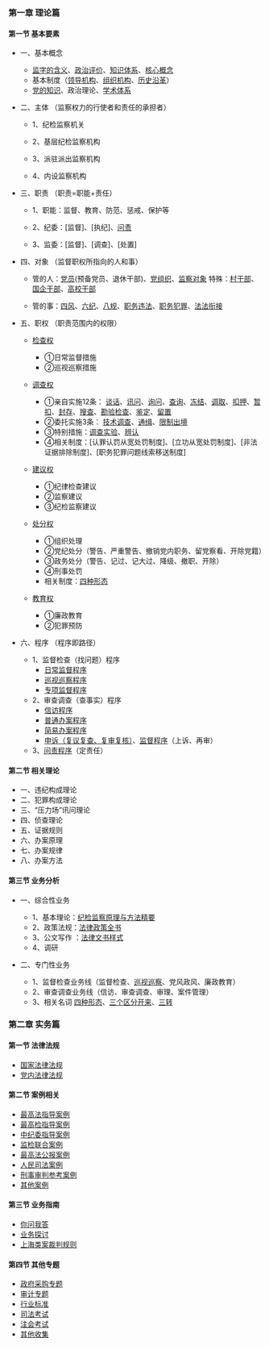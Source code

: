 ### 第一章  理论篇

#### 第一节 基本要素
- 一、基本概念
    - [监字的含义](home/jian.md)、[政治评价](home/zheng-zhi-ping-jia.md)、[知识体系](home/zhi-shi-ti-xi.md)、[核心概念](home/he-xin-gai-nian.md)
    - 基本制度（[领导机构](home/ji-ben-zhi-du.md)、[组织机构](home/ji-ben-zhi-du.md)、[历史沿革](home/li-shi-yan-ge.md)）
    - [党的知识](home/dang.md)、政治理论、[学术体系](home/xue-shu.md)
    
- 二、主体 （监察权力的行使者和责任的承担者）
     - 1、纪检监察机关 

     - 2、基层纪检监察机构

     - 3、派驻派出监察机构

     - 4、内设监察机构

- 三、职责 （职责=职能+责任）
     - 1、职能：监督、教育、防范、惩戒、保护等

     - 2、纪委：[监督]、[执纪]、[问责](home/wen-ze.md)

     - 3、监委：[监督]、[调查]、[处置]

- 四、对象 （监督职权所指向的人和事）

     - 管的人：[党员](home/dang-yuan.md)(预备党员、退休干部)、[党组织](home/dang-zu-zhi.md)、[监察对象](home/jian-cha-dui-xiang.md) 特殊：[村干部](home/cun-gan-bu.md)、[国企干部](home/guo-qi-gan-bu.md)、[高校干部](home/gao-xiao-gan-bu.md)

     - 管的事：[四风](doc/4feng/index.md)、[六纪](doc/6ji/index.md)、[八规](doc/8gui/index.md)、[职务违法](doc/zhiwuweifa/index.md)、[职务犯罪](doc/zhiwufanzui/index.md)、[法法衔接](doc/fafaxianjie/index.md)

- 五、职权 （职责范围内的权限）

     - [检查权](home/jian-cha-quan.md)
          - ①日常监督措施 
          - ②巡视巡察措施

     - [调查权](home/diao-cha-quan.md)
          - ①亲自实施12条： [谈话](home/tan-hua.md)、[讯问](home/xun-wen.md)、[询问](home/xun-wen-2.md)、[查询](home/cha-xun.md)、[冻结](home/dong-jie.md)、[调取](home/diao-qu.md)、[扣押](home/diao-qu.md)、[暂扣](home/zhan-kou.md)、[封存](home/feng-cun.md)、[搜查](home/sou-cha.md)、[勘验检查](home/kan-yan.md)、[鉴定](home/jian-ding.md)、[留置](home/liu-zhi.md) 
          - ②委托实施3条： [技术调查](home/ji-shu-diao-cha.md)、[通缉](home/tong-ji.md)、[限制出境](home/xian-zhi-chu-jing.md) 
          - ③特别措施：[调查实验](home/diao-cha-shi-yan.md)、[辨认](home/bian-ren.md)
          - ④相关制度：[认罪认罚从宽处罚制度]、[立功从宽处罚制度]、[非法证据排除制度]、[职务犯罪问题线索移送制度]

     - [建议权](home/jian-yi-quan.md)
          - ①纪律检查建议
          - ②监察建议
          - ③纪检监察建议

     - [处分权](home/chu-fen-quan.md)
          - ①组织处理
          - ②党纪处分（警告、严重警告、撤销党内职务、留党察看、开除党籍） 
          - ③政务处分（警告、记过、记大过、降级、撤职、开除）
          - ④刑事处罚
          - 相关制度：[四种形态](home/si-zhong-xing-tai.md)
          
     - [教育权](home/jiao-yu-quan.md)
          - ①廉政教育
          - ②犯罪预防

- 六、程序 （程序即路径）

     - 1、监督检查（找问题）程序 
          - [日常监督程序](home/ri-chang-jian-du-cheng-xu.md)
          - [巡视巡察程序](home/xun-shi-xun-cha-cheng-xu.md)
          - [专项监督程序](home/zhuan-xiang-jian-du.md)
     - 2、审查调查（查事实）程序 
         - [信访程序](home/xin-fang-cheng-xu.md)	
         - [普通办案程序](home/pu-tong-cheng-xu.md)
         - [简易办案程序](home/jian-yi-cheng-xu.md)
         - [申诉（复议复查、复审复核）](home/fu-cha-fu-he-cheng-xu.md)、[监督程序](home/jian-du-cheng-xu.md)（上诉、再审）
     - 3、[问责程序](home/wen-ze-cheng-xu.md)（定责任）


#### 第二节 相关理论

- 一、违纪构成理论
- 二、犯罪构成理论
- 三、“压力场”讯问理论
- 四、侦查理论
- 五、证据规则  
- 六、办案原理
- 七、办案规律
- 八、办案方法

#### 第三节 业务分析

- 一、综合性业务

  - 1、基本理论：[纪检监察原理与方法精要](home/ji-jian-yuan-li.md)
  - 2、政策法规：[法律政策全书](home/fa-lv-zheng-ce.md)
  - 3、公文写作 ：[法律文书样式](home/wen-shu.md)
  - 4、调研

- 二、专门性业务

  - 1、监督检查业务线（监督检查、[巡视巡察](doc/xunshixuncha/index.md)、党风政风、廉政教育）
  - 2、审查调查业务线（信访、审查调查、审理、案件管理）
  - 3、相关名词  [四种形态](home/si-zhong-xing-tai.md)、[三个区分开来](home/san-ge-qu-fen-kai-lai.md)、[三转](home/san-zhuan.md)
  
  

### 第二章  实务篇

#### 第一节 法律法规

- [国家法律法规](doc/guofa/index.md) 
- [党内法律法规](doc/dangfa/index.md) 

#### 第二节 案例相关

- [最高法指导案例](doc/anli-fa/index.md)
- [最高检指导案例](doc/anli-jian/index.md)
- [中纪委指导案例](doc/anli-ji/index.md)
- [监检联合案例](doc/anli-lianhe/index.md)
- [最高法公报案例](doc/anli-gongbao/index.md)
- [人民司法案例](doc/anli-sifa/index.md)
- [刑事审判参考案例](doc/anli-xingcan/index.md)
- [其他案例](doc/anli-qita/index.md)


#### 第三节 业务指南

- [你问我答](doc/zt-niwenwoda/index.md) 
- [业务探讨](doc/zt-yewutantao/index.md)
- [上海类案裁判规则](doc/zt-shanghai/index.md)

  


#### 第四节 其他专题 

- [政府采购专题](doc/zt-zhengfucaigou/index.md)
- [审计专题](doc/zt-shenji/index.md)
- [行业标准](home/biao-zun.md)
- [司法考试](home/si-kao.md)
- [注会考试](home/CPA.md)
- [其他收集](doc/zt-qita/index.md)



